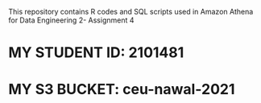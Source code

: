 This repository contains R codes and SQL scripts used in Amazon Athena for Data Engineering 2- Assignment 4
# MY STUDENT ID: 2101481
# MY S3 BUCKET: ceu-nawal-2021

